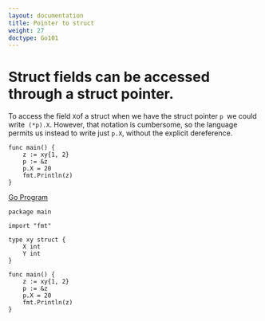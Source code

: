 ```yaml
---
layout: documentation
title: Pointer to struct 
weight: 27
doctype: Go101
---
```


# Struct fields can be accessed through a struct pointer.

To access the field ``` X ```of a struct when we have the struct pointer ```p ```we could write``` (*p).X```.
However, that notation is cumbersome, so the language permits us instead to write just ```p.X```, without the explicit dereference.

```
func main() {
	z := xy{1, 2}
	p := &z
	p.X = 20
	fmt.Println(z)
}

```
[Go Program](https://play.golang.org/p/k0TOI-Ur2CN) 
```
package main

import "fmt"

type xy struct {
	X int
	Y int
}

func main() {
	z := xy{1, 2}
	p := &z
	p.X = 20
	fmt.Println(z)
}



```
